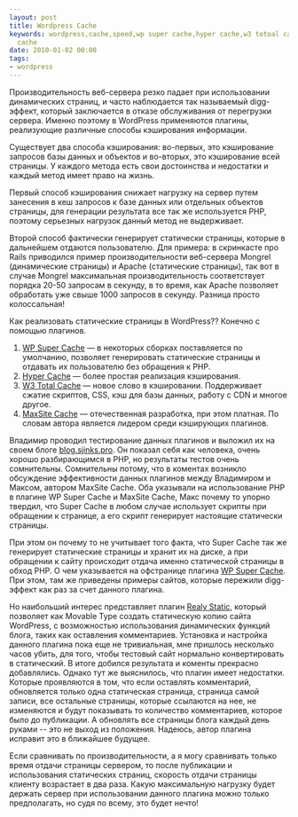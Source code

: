 ```yaml
---
layout: post
title: Wordpress Cache
keywords: wordpress,cache,speed,wp super cache,hyper cache,w3 totoal cache,maxsite
  cache
date: 2010-01-02 00:00
tags:
- wordpress
---
```

Производительность веб-сервера резко падает при использовании динамических страниц, и часто наблюдается так называемый digg-эффект, который заключается в отказе обслуживания от перегрузки сервера. Именно поэтому в WordPress применяются плагины, реализующие различные способы кэширования информации.

Существует два способа кэширования: во-первых, это кэширование запросов базы данных и объектов и во-вторых, это кэширование всей страницы. У каждого метода есть свои достоинства и недостатки и каждый метод имеет право на жизнь.

Первый способ кэширования снижает нагрузку на сервер путем занесения в кеш запросов к базе данных или отдельных объектов страницы, для генерации результата все так же используется PHP, поэтому серьезных нагрузок данный метод не выдерживает.

Второй способ фактически генерирует статически страницы, которые в дальнейшем отдаются пользователю. Для примера: в скринкасте про Rails приводился пример производительности веб-сервера Mongrel (динамические страницы) и Apache (статические страницы), так вот в случае Mongrel максимальная производительность соответствует порядка 20-50 запросам в секунду, в то время, как Apache позволяет обработать уже свыше 1000 запросов в секунду. Разница просто колоссальная!

Как реализовать статические страницы в WordPress?? Конечно с помощью плагинов.
<ol>
	<li><a href="http://wordpress.org/extend/plugins/wp-super-cache/" rel="nofollow">WP Super Cache</a> — в некоторых сборках поставляется по умолчанию, позволяет генерировать статические страницы и отдавать их пользователю без обращения к PHP.</li>
	<li><a href="http://wordpress.org/extend/plugins/hyper-cache/" rel="nofollow">Hyper Cache</a> — более простая реализация кэширования.</li>
	<li><a href="http://wordpress.org/extend/plugins/w3-total-cache/" rel="nofollow">W3 Total Cache</a> — новое слово в кэшировании. Поддерживает сжатие скриптов, CSS, кэш для базы данных, работу с CDN и многое другое.</li>
	<li><a href="http://maxsite.org/page/maxsite-cache" rel="nofollow">MaxSite Cache</a> — отечественная разработка, при этом платная. По словам автора является лидером среди кэширующих плагинов.</li>
</ol>
Владимир проводил тестирование данных плагинов и выложил их на своем блоге <a href="http://blog.sjinks.pro/wordpress/683-wp-supercache-vs-hypercache-vs-w3-total-cache-vs-maxsite-cache/" rel="nofollow">blog.sjinks.pro</a>. Он показал себя как человека, очень хорошо разбирающимся в PHP, но результаты тестов очень сомнительны. Сомнительны потому, что в коментах возникло обсуждение эффективности данных плагинов между Владимиром и Максом, автором MaxSite Cache. Оба указывали на использование PHP в плагине WP Super Cache и MaxSite Cache, Макс почему то упорно твердил, что Super Cache в любом случае использует скрипты при обращении к странице, а его скрипт генерирует настоящие статически страницы.

При этом он почему то не учитывает того факта, что Super Cache так же генерирует статические страницы и хранит их на диске, а при обращении к сайту происходит отдача именно статической страницы в обход PHP. О чем указывается на офстранице плагина <a href="http://ocaoimh.ie/wp-super-cache/" rel="nofollow">WP Super Cache</a>. При этом, там же приведены примеры сайтов, которые пережили digg-эффект как раз за счет данного плагина.

Но наибольший интерес представляет плагин <a href="http://wordpress.org/extend/plugins/really-static/" rel="nofollow">Realy Static</a>, который позволяет как Movable Type создать статическую копию сайта WordPress, с возможностью использования динамических функций блога, таких как оставления комментариев. Установка и настройка данного плагина пока еще не тривиальная, мне пришлось несколько часов убить, для того, чтобы тестовый сайт нормально конвертировать в статический. В итоге добился результата и коменты прекрасно добавлялись. Однако тут же выяснилось, что плагин имеет недостатки. Которые проявляются в том, что если оставлять комментарий, обновляется только одна статическая страница, страница самой записи, все остальные страницы, которые ссылаются на нее, не изменяются и будут показывать то количество комментариев, которое было до публикации. А обновлять все страницы блога каждый день руками -- это не выход из положения. Надеюсь, автор плагина исправит это в ближайшее будущее.

Если сравнивать по производительности, а я могу сравнивать только время отдачи страницы сервером, то после публикации и использования статических страниц, скорость отдачи страницы клиенту возрастает в два раза. Какую максимальную нагрузку будет держать сервер при использовании данного плагина можно только предполагать, но судя по всему, это будет нечто!
